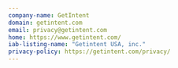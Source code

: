 ```yaml
---
company-name: GetIntent
domain: getintent.com
email: privacy@getintent.com
home: https://www.getintent.com/
iab-listing-name: "Getintent USA, inc."
privacy-policy: https://getintent.com/privacy/
---
```




